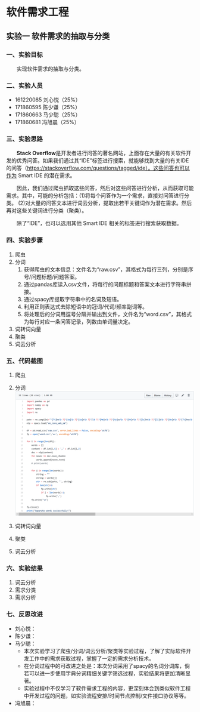 # 软件需求工程
## 实验一 软件需求的抽取与分类

### 一、实验目标
&emsp;&emsp;实现软件需求的抽取与分类。

### 二、实验人员
* 161220085 刘心悦（25%）
* 171860595 陈少谦（25%）
* 171860663 马少聪（25%）
* 171860681 冯旭晨（25%）

### 三、实验思路
&emsp;&emsp;**Stack Overflow**是开发者进行问答的著名网站，上面存在大量的有关软件开发的优秀问答。如果我们通过其“IDE”标签进行搜索，就能够找到大量的有关IDE的问答（https://stackoverflow.com/questions/tagged/ide）。这些问答也可以作为 Smart IDE 的潜在需求。 <br>

&emsp;&emsp;因此，我们通过爬虫抓取这些问答，然后对这些问答进行分析，从而获取可能需求。其中，可能的分析包括：(1)将每个问答作为一个需求，直接对问答进行分类。 (2)对大量的问答文本进行词云分析，提取出若干关键词作为潜在需求。然后再对这些关键词进行分类（聚类）。 

&emsp;&emsp;除了“IDE”，也可以选用其他 Smart IDE 相关的标签进行搜索获取数据。

### 四、实验步骤
1. 爬虫
2. 分词
    1. 获得爬虫的文本信息：文件名为“raw.csv”，其格式为每行三列，分别是序号/问题标题/问题答案。
    2. 通过pandas库读入csv文件，将每行的问题标题和答案文本进行字符串拼接。
    3. 通过spacy库提取字符串中的名词及短语。
    4. 利用正则表达式去除短语中的冠词/代词/频率副词等。
    5. 将处理后的分词用逗号分隔并输出到文件，文件名为“word.csv”，其格式为每行对应一条问答记录，列数由单词量决定。
3. 词转词向量
4. 聚类
5. 词云分析

### 五、代码截图
1. 爬虫
2. 分词
![](https://github.com/NJUaaron/SoftwareReqEng/blob/master/Exp1/Pictures/SeparateCode.PNG)

3. 词转词向量
4. 聚类
5. 词云分析

### 六、实验结果
1. 词云分析
2. 需求分类
3. 需求分析

### 七、反思改进
* 刘心悦：
* 陈少谦：
* 马少聪：
    * 本次实验学习了爬虫/分词/词云分析/聚类等实验过程，了解了实际软件开发工作中的需求获取过程，掌握了一定的需求分析技术。
    * 在分词过程中的可改进之处是：本次分词采用了spacy的名词分词库，倘若可以进一步使用字典分词精细关键字筛选过程，实验结果将更加清晰显著。
    * 实验过程中不仅学习了软件需求工程的内容，更深刻体会到类似软件工程中开发过程的问题，如实验流程安排/时间节点控制/文件接口协议等等。
* 冯旭晨：
